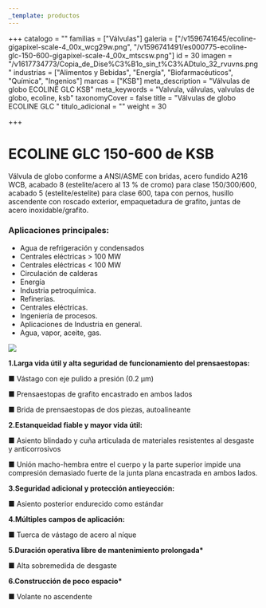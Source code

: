 ```yaml
---
_template: productos
---
```







+++
catalogo = ""
familias = ["Válvulas"]
galeria = ["/v1596741645/ecoline-gigapixel-scale-4_00x_wcg29w.png", "/v1596741491/es000775-ecoline-glc-150-600-gigapixel-scale-4_00x_mtscsw.png"]
id = 30
imagen = "/v1617734773/Copia_de_Dise%C3%B1o_sin_t%C3%ADtulo_32_rvuvns.png"
industrias = ["Alimentos y Bebidas", "Energía", "Biofarmacéuticos", "Química", "Ingenios"]
marcas = ["KSB"]
meta_description = "Válvulas de globo ECOLINE GLC KSB"
meta_keywords = "Valvula, válvulas, valvulas de globo, ecoline, ksb"
taxonomyCover = false
title = "Válvulas de globo ECOLINE GLC "
titulo_adicional = ""
weight = 30

+++
# **ECOLINE GLC 150-600 de KSB**

Válvula de globo conforme a ANSI/ASME con bridas, acero fundido A216 WCB, acabado 8 (estelite/acero al 13 % de cromo) para clase 150/300/600, acabado 5 (estelite/estelite) para clase 600, tapa con pernos, husillo ascendente con roscado exterior, empaquetadura de grafito, juntas de acero inoxidable/grafito.

### **Aplicaciones principales:**

* Agua de refrigeración y condensados
* Centrales eléctricas > 100 MW
* Centrales eléctricas < 100 MW
* Circulación de calderas
* Energía
* Industria petroquímica.
* Refinerías.
* Centrales eléctricas.
* Ingeniería de procesos.
* Aplicaciones de Industria en general.
* Agua, vapor, aceite, gas.

![](https://res.cloudinary.com/novatec/v1596740844/ecoline_espec-gigapixel-scale-4_00x_fupo6b.png)

**1.Larga vida útil y alta seguridad de funcionamiento del prensaestopas:**

■ Vástago con eje pulido a presión (0.2 μm)

■ Prensaestopas de grafito encastrado en ambos lados

■ Brida de prensaestopas de dos piezas, autoalineante

**2.Estanqueidad fiable y mayor vida útil:**

■ Asiento blindado y cuña articulada de materiales resistentes al desgaste y anticorrosivos

■ Unión macho-hembra entre el cuerpo y la parte superior impide una compresión demasiado fuerte de la junta plana encastrada en ambos lados.

**3.Seguridad adicional y protección antieyección:**

■ Asiento posterior endurecido como estándar

**4.Múltiples campos de aplicación:**

■ Tuerca de vástago de acero al níque

__5.Duración operativa libre de mantenimiento prolongada*__

■ Alta sobremedida de desgaste

__6.Construcción de poco espacio*__

■ Volante no ascendente
